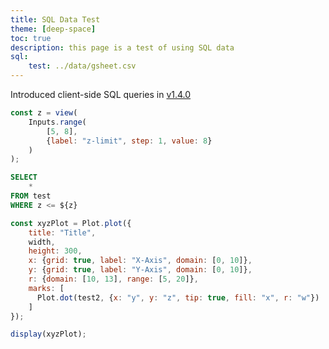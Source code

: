 ```yaml
---
title: SQL Data Test
theme: [deep-space]
toc: true
description: this page is a test of using SQL data
sql:
    test: ../data/gsheet.csv
---
```


Introduced client-side SQL queries in [v1.4.0](https://github.com/observablehq/framework/releases/tag/v1.4.0)

```js
const z = view(
    Inputs.range(
        [5, 8], 
        {label: "z-limit", step: 1, value: 8}
    )
);
```

```sql id=test2 display
SELECT 
    * 
FROM test
WHERE z <= ${z}
```

```js
const xyzPlot = Plot.plot({
    title: "Title",
    width,
    height: 300,
    x: {grid: true, label: "X-Axis", domain: [0, 10]},
    y: {grid: true, label: "Y-Axis", domain: [0, 10]},
    r: {domain: [10, 13], range: [5, 20]},
    marks: [
      Plot.dot(test2, {x: "y", y: "z", tip: true, fill: "x", r: "w"})
    ]
});

display(xyzPlot);
```

